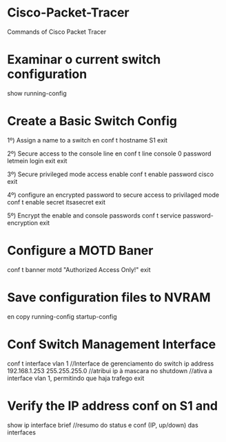 # Cisco-Packet-Tracer
Commands of Cisco Packet Tracer


# Examinar o current switch configuration
show running-config

# Create a Basic Switch Config
1º) Assign a name to a switch
en
conf t
hostname S1
exit

2º) Secure access to the console line
en
conf t
line console 0
password letmein
login
exit
exit

3º) Secure privileged mode access
enable
conf t
enable password cisco
exit

4º) configure an encrypted password to secure access to privilaged mode
conf t
enable secret itsasecret
exit

5º) Encrypt the enable and console passwords
conf t
service password-encryption
exit

# Configure a MOTD Baner
conf t
banner motd "Authorized Access Only!"
exit

# Save configuration files to NVRAM
en
copy running-config startup-config


# Conf Switch Management Interface
conf t
interface vlan 1  //Interface de gerenciamento do switch 
ip address 192.168.1.253 255.255.255.0 //atribui ip à mascara
no shutdown  //ativa a interface vlan 1, permitindo que haja trafego
exit

# Verify the IP address conf on S1 and 
show ip interface brief   //resumo do status e conf (IP, up/down) das interfaces

